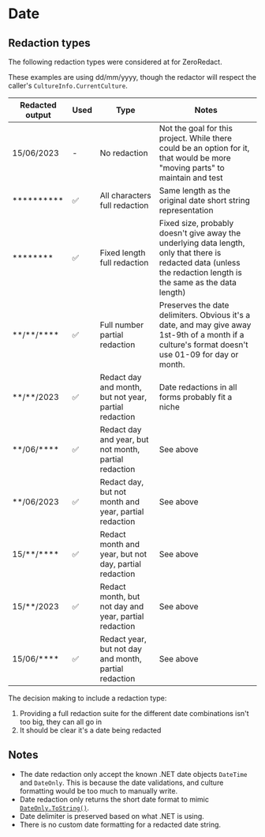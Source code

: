 # Date

## Redaction types

The following redaction types were considered at for ZeroRedact. 

These examples are using dd/mm/yyyy, though the redactor will respect the caller's `CultureInfo.CurrentCulture`.

| Redacted output  | Used | Type                                                  | Notes                                                                                                                                                            |
| ---------------- | ---- | ----------------------------------------------------- | ---------------------------------------------------------------------------------------------------------------------------------------------------------------- |
| 15/06/2023       | -    | No redaction                                          | Not the goal for this project. While there could be an option for it, that would be more "moving parts" to maintain and test                                     |
| **********       | ✅   | All characters full redaction                         | Same length as the original date short string representation                                                                                                     |
| ********         | ✅   | Fixed length full redaction                           | Fixed size, probably doesn't give away the underlying data length, only that there is redacted data (unless the redaction length is the same as the data length) |
| \*\*/**/****     | ✅   | Full number partial redaction                         | Preserves the date delimiters. Obvious it's a date, and may give away 1st-9th of a month if a culture's format doesn't use 01-09 for day or month.               |
| \**/**/2023      | ✅   | Redact day and month, but not year, partial redaction | Date redactions in all forms probably fit a niche                                                                                                                |
| \*\*/06/\*\*\*\* | ✅   | Redact day and year, but not month, partial redaction | See above                                                                                                                                                        |
| **/06/2023       | ✅   | Redact day, but not month and year, partial redaction | See above                                                                                                                                                        |
| 15/**/****       | ✅   | Redact month and year, but not day, partial redaction | See above                                                                                                                                                        |
| 15/**/2023       | ✅   | Redact month, but not day and year, partial redaction | See above                                                                                                                                                        |
| 15/06/****       | ✅   | Redact year, but not day and month, partial redaction | See above                                                                                                                                                        |

The decision making to include a redaction type:

1. Providing a full redaction suite for the different date combinations isn't too big, they can all go in
1. It should be clear it's a date being redacted

## Notes

- The date redaction only accept the known .NET date objects `DateTime` and `DateOnly`. This is because the date validations, and culture formatting would be too much to manually write.
- Date redaction only returns the short date format to mimic [`DateOnly.ToString()`](https://learn.microsoft.com/en-us/dotnet/api/system.dateonly.tostring?view=net-8.0#system-dateonly-tostring).
- Date delimiter is preserved based on what .NET is using.
- There is no custom date formatting for a redacted date string.